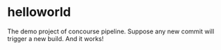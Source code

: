# helloworld
The demo project of concourse pipeline. 
Suppose  any new commit will trigger a new build.
And it works!
